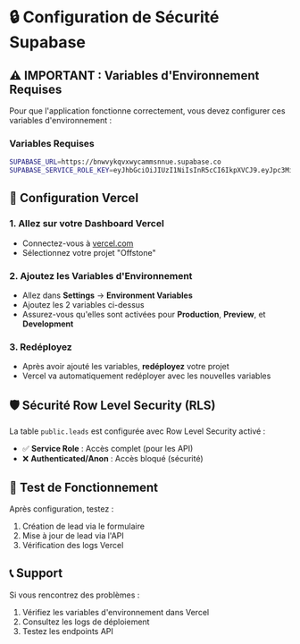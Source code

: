# 🔒 Configuration de Sécurité Supabase

## ⚠️ IMPORTANT : Variables d'Environnement Requises

Pour que l'application fonctionne correctement, vous devez configurer ces variables d'environnement :

### Variables Requises

```bash
SUPABASE_URL=https://bnwvykqvxwycammsnnue.supabase.co
SUPABASE_SERVICE_ROLE_KEY=eyJhbGciOiJIUzI1NiIsInR5cCI6IkpXVCJ9.eyJpc3MiOiJzdXBhYmFzZSIsInJlZiI6ImJud3Z5a3F2eHd5Y2FtbXNubnVlIiwicm9sZSI6InNlcnZpY2Vfcm9sZSIsImlhdCI6MTc1NjQ1OTAzMSwiZXhwIjoyMDcyMDM1MDMxfQ.iIA_eZn4YSW4arajtaOyYuSUx6YwoUYPytL4qPQeSDM
```

## 🚀 Configuration Vercel

### 1. Allez sur votre Dashboard Vercel
- Connectez-vous à [vercel.com](https://vercel.com)
- Sélectionnez votre projet "Offstone"

### 2. Ajoutez les Variables d'Environnement
- Allez dans **Settings** → **Environment Variables**
- Ajoutez les 2 variables ci-dessus
- Assurez-vous qu'elles sont activées pour **Production**, **Preview**, et **Development**

### 3. Redéployez
- Après avoir ajouté les variables, **redéployez** votre projet
- Vercel va automatiquement redéployer avec les nouvelles variables

## 🛡️ Sécurité Row Level Security (RLS)

La table `public.leads` est configurée avec Row Level Security activé :

- ✅ **Service Role** : Accès complet (pour les API)
- ❌ **Authenticated/Anon** : Accès bloqué (sécurité)

## 🧪 Test de Fonctionnement

Après configuration, testez :
1. Création de lead via le formulaire
2. Mise à jour de lead via l'API
3. Vérification des logs Vercel

## 📞 Support

Si vous rencontrez des problèmes :
1. Vérifiez les variables d'environnement dans Vercel
2. Consultez les logs de déploiement
3. Testez les endpoints API
